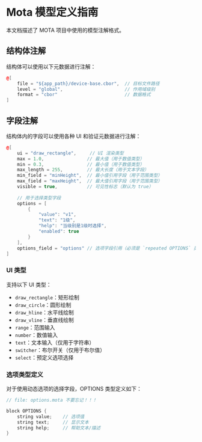 # Mota 模型定义指南

本文档描述了 MOTA 项目中使用的模型注解格式。

## 结构体注解

结构体可以使用以下元数据进行注解：

```cpp
@[
    file = "${app_path}/device-base.cbor",  // 目标文件路径
    level = "global",                       // 作用域级别
    format = "cbor"                         // 数据格式
]
```

## 字段注解

结构体内的字段可以使用各种 UI 和验证元数据进行注解：

```cpp
@[
    ui = "draw_rectangle",     // UI 渲染类型
    max = 1.0,                // 最大值（用于数值类型）
    min = 0.3,                // 最小值（用于数值类型）
    max_length = 255,         // 最大长度（用于文本字段）
    min_field = "minHeight",  // 最小值引用字段（用于范围类型）
    max_field = "maxHeight",  // 最大值引用字段（用于范围类型）
    visible = true,           // 可见性标志（默认为 true）
    
    // 用于选择类型字段
    options = [
        {
            "value": "v1",
            "text": "1级",
            "help": "当级别是1级时选择",
            "enabled": true
        }
    ],
    options_field = "options" // 选项字段引用（必须是 `repeated OPTIONS` 类型）
]
```

### UI 类型

支持以下 UI 类型：

- `draw_rectangle`：矩形绘制
- `draw_circle`：圆形绘制
- `draw_hline`：水平线绘制
- `draw_vline`：垂直线绘制
- `range`：范围输入
- `number`：数值输入
- `text`：文本输入（仅用于字符串）
- `switcher`：布尔开关（仅用于布尔值）
- `select`：预定义选项选择

### 选项类型定义

对于使用动态选项的选择字段，OPTIONS 类型定义如下：

```cpp
// file: options.mota 不要忘记！！！

block OPTIONS {
    string value;    // 选项值
    string text;     // 显示文本
    string help;     // 帮助文本/描述
}
```